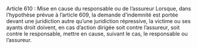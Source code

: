 Article 610 : Mise en cause du responsable ou de l’assureur
Lorsque, dans l’hypothèse prévue à l’article 609, la demande d’indemnité est portée devant une juridiction autre qu’une juridiction répressive, la victime ou ses ayants droit doivent, en cas d’action dirigée soit contre l’assureur, soit contre le responsable, mettre en cause, suivant le cas, le responsable ou l’assureur.